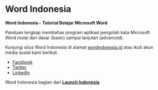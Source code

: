 # Word Indonesia

**Word Indonesia - Tutorial Belajar Microsoft Word**

Panduan lengkap membahas program aplikasi pengolah kata Microsoft Word mulai dari dasar (basic) sampai lanjutan (advanced).

Kunjungi situs Word Indonesia di alamat [wordindonesia.id](https://wordindonesia.id) atau ikuti akun media sosial kami berikut.

- [Facebook](https://www.facebook.com/wordidn)
- [Twitter](https://twitter.com/wordidn)
- [LinkedIn](https://www.linkedin.com/company/wordidn)

Word Indonesia bagian dari [**Launch Indonesia**](https://www.youtube.com/c/launchid).
